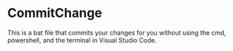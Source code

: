 # CommitChange
This is a bat file that commits your changes for you without using the cmd, powershell, and the terminal in Visual Studio Code.
